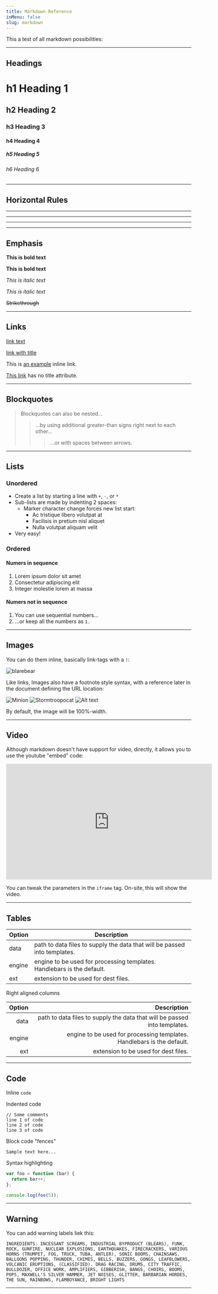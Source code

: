 ```yaml
---
title: Markdown Reference
inMenu: false
slug: markdown
---
```


This a test of all markdown possibilities:

------------------------------------------

## Headings

# h1 Heading 1
## h2 Heading 2
### h3 Heading 3
#### h4 Heading 4
##### h5 Heading 5
###### h6 Heading 6

------------------------------------------

## Horizontal Rules

___

---

***

------------------------------------------

## Emphasis

**This is bold text**

__This is bold text__

*This is italic text*

_This is italic text_

~~Strikethrough~~

------------------------------------------

## Links

[link text][1]

[link with title][2]

This is [an example](http://example.com/ "Title") inline link.

[This link](http://example.net/) has no title attribute.

------------------------------------------

## Blockquotes

> Blockquotes can also be nested...
>> ...by using additional greater-than signs right next to each other...
> > > ...or with spaces between arrows.
    

------------------------------------------

## Lists

### Unordered

+ Create a list by starting a line with `+`, `-`, or `*`
+ Sub-lists are made by indenting 2 spaces:
  - Marker character change forces new list start:
    * Ac tristique libero volutpat at
    + Facilisis in pretium nisl aliquet
    - Nulla volutpat aliquam velit
+ Very easy!

### Ordered

#### Numers in sequence

1. Lorem ipsum dolor sit amet
2. Consectetur adipiscing elit
3. Integer molestie lorem at massa

#### Numers not in sequence

1. You can use sequential numbers...
1. ...or keep all the numbers as `1.`

------------------------------------------

## Images

You can do them inline, basically link-tags with a `!`:

![blarebear](assets/blarebear.jpg)

Like links, Images also have a footnote style syntax, with a reference later in the document defining the URL location:

![Minion][3]
![Stormtroopocat][4]
![Alt text][5]

By default, the image will be 100%-width.

------------------------------------------

## Video

Although markdown doesn't have support for video, directly, it allows you to use the youtube "embed" code:

<iframe width="560" height="315" src="https://www.youtube.com/embed/6TiTBnE0NlU" frameborder="0" allow="accelerometer; autoplay; encrypted-media; gyroscope; picture-in-picture" allowfullscreen></iframe>


You can tweak the parameters in the `iframe` tag. On-site, this will show the video.

------------------------------------------

## Tables

| Option | Description |
| ------ | ----------- |
| data   | path to data files to supply the data that will be passed into templates. |
| engine | engine to be used for processing templates. Handlebars is the default. |
| ext    | extension to be used for dest files. |

Right aligned columns

| Option | Description |
| ------:| -----------:|
| data   | path to data files to supply the data that will be passed into templates. |
| engine | engine to be used for processing templates. Handlebars is the default. |
| ext    | extension to be used for dest files. |

------------------------------------------

## Code

Inline `code`

Indented code

    // Some comments
    line 1 of code
    line 2 of code
    line 3 of code


Block code "fences"

```
Sample text here...
```

Syntax highlighting

``` js
var foo = function (bar) {
  return bar++;
};

console.log(foo(5));
```

------------------------------------------


## Warning

You can add warning labels liek this:

```warning
INGREDIENTS: INCESSANT SCREAMS, INDUSTRIAL BYPRODUCT (BLEARS), FUNK, ROCK, GUNFIRE, NUCLEAR EXPLOSIONS, EARTHQUAKES, FIRECRACKERS, VARIOUS HORNS (TRUMPET, FOG, TRUCK, TUBA, ANTLER), SONIC BOOMS, CHAINSAWS, BALLOONS POPPING, THUNDER, CHIMES, BELLS, BUZZERS, GONGS, LEAFBLOWERS, VOLCANIC ERUPTIONS, (CLASSIFIED). DRAG RACING, DRUMS, CITY TRAFFIC, BULLDOZER, OFFICE WORK, AMPLIFIERS, GIBBERISH, BANGS, CHOIRS, BOOMS, POPS, MAXWELL'S SILVER HAMMER, JET NOISES, GLITTER, BARBARIAN HORDES, THE SUN, RAINBOWS, FLAMBOYANCE, BRIGHT LIGHTS
```

------------------------------------------

[1]: http://dev.nodeca.com
[2]: http://nodeca.github.io/pica/demo/ "title text!"
[3]: https://octodex.github.com/images/dinotocat.png
[4]: https://octodex.github.com/images/saritocat.png "The Stormtroopocat"
[5]: https://octodex.github.com/images/daftpunktocat-thomas.gif "The Dojocat"
